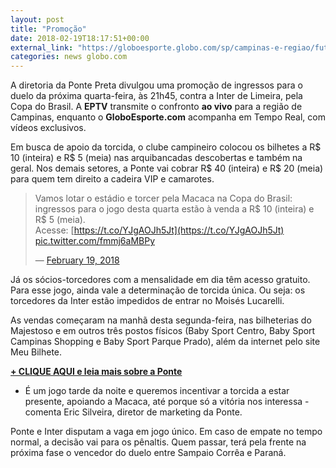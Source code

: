 ```yaml
---
layout: post
title: "Promoção"
date: 2018-02-19T18:17:51+00:00
external_link: "https://globoesporte.globo.com/sp/campinas-e-regiao/futebol/copa-do-brasil/noticia/ponte-coloca-ingressos-a-partir-de-r-5-na-copa-do-brasil-veja-esquema-de-venda.ghtml"
categories: news globo.com
---
```

 
 
 

 
 
 
 

A diretoria da Ponte Preta divulgou uma promoção de ingressos para o duelo da próxima quarta-feira, às 21h45, contra a Inter de Limeira, pela Copa do Brasil. A **EPTV** transmite o confronto **ao vivo** para a região de Campinas, enquanto o **GloboEsporte.com** acompanha em Tempo Real, com vídeos exclusivos.

 
 
 

Em busca de apoio da torcida, o clube campineiro colocou os bilhetes a R$ 10 (inteira) e R$ 5 (meia) nas arquibancadas descobertas e também na geral. Nos demais setores, a Ponte vai cobrar R$ 40 (inteira) e R$ 20 (meia) para quem tem direito a cadeira VIP e camarotes.

 
 
 > Vamos lotar o estádio e torcer pela Macaca na Copa do Brasil: ingressos para o jogo desta quarta estão à venda a R$ 10 (inteira) e R$ 5 (meia).  
> Acesse: [https://t.co/YJgAOJh5Jt](https://t.co/YJgAOJh5Jt) [pic.twitter.com/fmmj6aMBPy](https://t.co/fmmj6aMBPy)
> 
> — [February 19, 2018](https://twitter.com/aapp_oficial/status/965597513204969472) 
 
 

Já os sócios-torcedores com a mensalidade em dia têm acesso gratuito. Para esse jogo, ainda vale a determinação de torcida única. Ou seja: os torcedores da Inter estão impedidos de entrar no Moisés Lucarelli.

 
 
 

As vendas começaram na manhã desta segunda-feira, nas bilheterias do Majestoso e em outros três postos físicos (Baby Sport Centro, Baby Sport Campinas Shopping e Baby Sport Parque Prado), além da internet pelo site Meu Bilhete.

 
 
 

[**+ CLIQUE AQUI e leia mais sobre a Ponte**](http://globoesporte.globo.com/sp/campinas-e-regiao/futebol/times/ponte-preta/)

 
 
 

- É um jogo tarde da noite e queremos incentivar a torcida a estar presente, apoiando a Macaca, até porque só a vitória nos interessa - comenta Eric Silveira, diretor de marketing da Ponte.

 
 
 
 

Ponte e Inter disputam a vaga em jogo único. Em caso de empate no tempo normal, a decisão vai para os pênaltis. Quem passar, terá pela frente na próxima fase o vencedor do duelo entre Sampaio Corrêa e Paraná.

 
 
 
 

 
 
